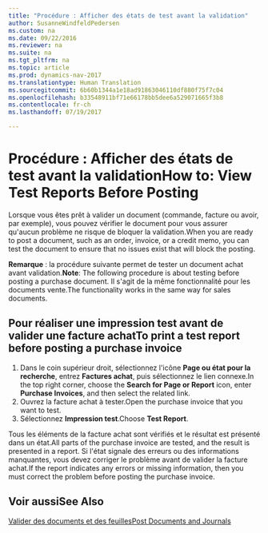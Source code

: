 ```yaml
---
title: "Procédure : Afficher des états de test avant la validation"
author: SusanneWindfeldPedersen
ms.custom: na
ms.date: 09/22/2016
ms.reviewer: na
ms.suite: na
ms.tgt_pltfrm: na
ms.topic: article
ms.prod: dynamics-nav-2017
ms.translationtype: Human Translation
ms.sourcegitcommit: 6b60b1344a1e18ad91863046110df880f75f7c04
ms.openlocfilehash: b33548911bf71e66178bb5dee6a529071665f3b8
ms.contentlocale: fr-ch
ms.lasthandoff: 07/19/2017

---
```

    
# <a name="how-to-view-test-reports-before-posting"></a><span data-ttu-id="8f8be-102">Procédure : Afficher des états de test avant la validation</span><span class="sxs-lookup"><span data-stu-id="8f8be-102">How to: View Test Reports Before Posting</span></span>
<span data-ttu-id="8f8be-103">Lorsque vous êtes prêt à valider un document (commande, facture ou avoir, par exemple), vous pouvez vérifier le document pour vous assurer qu'aucun problème ne risque de bloquer la validation.</span><span class="sxs-lookup"><span data-stu-id="8f8be-103">When you are ready to post a document, such as an order, invoice, or a credit memo, you can test the document to ensure that no issues exist that will block the posting.</span></span>

<span data-ttu-id="8f8be-104">**Remarque** : la procédure suivante permet de tester un document achat avant validation.</span><span class="sxs-lookup"><span data-stu-id="8f8be-104">**Note**: The following procedure is about testing before posting a purchase document.</span></span> <span data-ttu-id="8f8be-105">Il s'agit de la même fonctionnalité pour les documents vente.</span><span class="sxs-lookup"><span data-stu-id="8f8be-105">The functionality works in the same way for sales documents.</span></span>

## <a name="to-print-a-test-report-before-posting-a-purchase-invoice"></a><span data-ttu-id="8f8be-106">Pour réaliser une impression test avant de valider une facture achat</span><span class="sxs-lookup"><span data-stu-id="8f8be-106">To print a test report before posting a purchase invoice</span></span>
1. <span data-ttu-id="8f8be-107">Dans le coin supérieur droit, sélectionnez l'icône **Page ou état pour la recherche**, entrez **Factures achat**, puis sélectionnez le lien connexe.</span><span class="sxs-lookup"><span data-stu-id="8f8be-107">In the top right corner, choose the **Search for Page or Report** icon, enter **Purchase Invoices**, and then select the related link.</span></span>
2. <span data-ttu-id="8f8be-108">Ouvrez la facture achat à tester.</span><span class="sxs-lookup"><span data-stu-id="8f8be-108">Open the purchase invoice that you want to test.</span></span>
3. <span data-ttu-id="8f8be-109">Sélectionnez **Impression test**.</span><span class="sxs-lookup"><span data-stu-id="8f8be-109">Choose **Test Report**.</span></span>  

<span data-ttu-id="8f8be-110">Tous les éléments de la facture achat sont vérifiés et le résultat est présenté dans un état.</span><span class="sxs-lookup"><span data-stu-id="8f8be-110">All parts of the purchase invoice are tested, and the result is presented in a report.</span></span> <span data-ttu-id="8f8be-111">Si l'état signale des erreurs ou des informations manquantes, vous devez corriger le problème avant de valider la facture achat.</span><span class="sxs-lookup"><span data-stu-id="8f8be-111">If the report indicates any errors or missing information, then you must correct the problem before posting the purchase invoice.</span></span>

## <a name="see-also"></a><span data-ttu-id="8f8be-112">Voir aussi</span><span class="sxs-lookup"><span data-stu-id="8f8be-112">See Also</span></span>
[<span data-ttu-id="8f8be-113">Valider des documents et des feuilles</span><span class="sxs-lookup"><span data-stu-id="8f8be-113">Post Documents and Journals</span></span>](ui-post-documents-journals.md)

